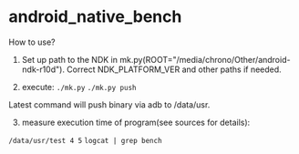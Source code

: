 # android_native_bench

How to use?

1. Set up path to the NDK in mk.py(ROOT="/media/chrono/Other/android-ndk-r10d"). Correct NDK_PLATFORM_VER and other paths if needed.

2. execute: 
`./mk.py`
`./mk.py push`

Latest command will push binary via adb to /data/usr.

3. measure execution time of program(see sources for details):

`/data/usr/test 4 5`
`logcat | grep bench`
